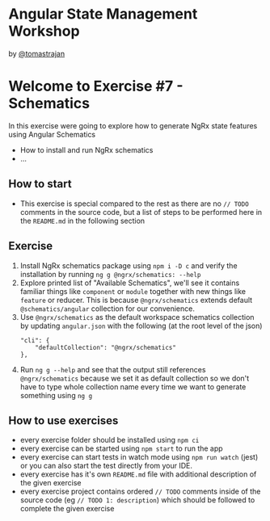 # Angular State Management Workshop

by [@tomastrajan](https://twitter.com/tomastrajan)

# Welcome to Exercise #7 - Schematics

In this exercise were going to explore how to generate NgRx state features using Angular Schematics

- How to install and run NgRx schematics
- ...


## How to start

- This exercise is special compared to the rest as there are no `// TODO` comments in the source code,
  but a list of steps to be performed here in the `README.md` in the following section

## Exercise 

1. Install NgRx schematics package using `npm i -D c` and verify the installation by running `ng g @ngrx/schematics: --help`
2. Explore printed list of "Available Schematics", we'll see it contains 
   familiar things like `component` or `module` together with new things like `feature` or reducer. 
   This is because `@ngrx/schematics` extends default `@schematics/angular` collection for our convenience.
3. Use `@ngrx/schematics` as the default workspace schematics collection by updating `angular.json` with the following (at the root level of the json)
    ```
    "cli": {
        "defaultCollection": "@ngrx/schematics"
    },
    ```
4. Run `ng g --help` and see that the output still references `@ngrx/schematics` because we set it as default collection
   so we don't have to type whole collection name every time we want to generate something using `ng g`
   
     
   
## How to use exercises

- every exercise folder should be installed using `npm ci`
- every exercise can be started using `npm start` to run the app
- every exercise can start tests in watch mode using `npm run watch` (jest) or you can also start the test directly from your IDE.
- every exercise has it's own `README.md` file with additional description of the given exercise
- every exercise project contains ordered `// TODO` comments inside of the source code (eg `// TODO 1: description`) which should be followed to complete the given exercise
